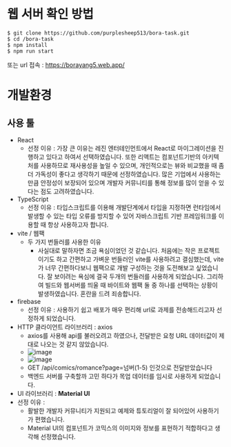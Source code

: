 # 웹 서버 확인 방법

```
$ git clone https://github.com/purplesheep513/bora-task.git
$ cd /bora-task
$ npm install
$ npm run start
```

또는 url 접속 : https://borayang5.web.app/

# 개발환경

## 사용 툴
- React
  - 선정 이유 : 가장 큰 이유는 레진 엔터테인먼트에서 React로 마이그레이션을 진행하고 있다고 하여서 선택하였습니다. 또한 리액트는 컴포넌트기반의 아키텍처를 사용하므로 재사용성을 높일 수 있으며, 개인적으로는 뷰와 비교했을 때 좀 더 가독성이 좋다고 생각하기 때문에 선정하였습니다. 많은 기업에서 사용하는 만큼 안정성이 보장되어 있으며 개발자 커뮤니티를 통해 정보를 많이 얻을 수 있다는 점도 고려하였습니다.
- TypeScript
  - 선정 이유 : 타입스크립트를 이용해 개발단계에서 타입을 지정하면 런타임에서 발생할 수 있는 타입 오류를 방지할 수 있어 자바스크립트 기반 프레임워크를 이용할 때 항상 사용하고자 합니다.
- vite / 웹팩
  - 두 가지 번들러를 사용한 이유
    - 사실대로 말하자면 조금 욕심이었던 것 같습니다. 처음에는 작은 프로젝트이기도 하고 간편하고 가벼운 번들러인 vite를 사용하려고 결심했는데, vite가 너무 간편하다보니 웹팩으로 개발 구성하는 것을 도전해보고 싶었습니다. 잘 보이려는 욕심에 결국 두개의 번들러를 사용하게 되었습니다. 그리하여 빌드와 웹서버를 띄울 때 바이트와 웹팩 둘 중 하나를 선택하는 상황이 발생하였습니다. 혼란을 드려 죄송합니다.
- firebase
  - 선정 이유 : 사용하기 쉽고 배포가 매우 편리해 url로 과제를 전송해드리고자 선정하게 되었습니다.
- HTTP 클라이언트 라이브러리 : axios
  - axios를 사용해 api를 불러오려고 하였으나, 전달받은 요청 URL 데이터값이 제대로 나오는 것 같지 않았습니다.
  - ![image](https://github.com/purplesheep513/bora-task/assets/72682862/0173bf8f-1c1c-4ef4-a941-3b612176da50)
  - ![image](https://github.com/purplesheep513/bora-task/assets/72682862/ae261561-cdb1-48de-b099-eb4dd6d7f3c8)
  - GET /api/comics/romance?page=넘버(1-5) 인것으로 전달받았습니다
  - 백엔드 서버를 구축할까 고민 하다가 목업 데이터를 임시로 사용하게 되었습니다.
- UI 라이브러리 : **Material UI**
- 선정 이유 :
    - 활발한 개발자 커뮤니티가 지원되고 예제와 튜토리얼이 잘 되어있어 사용하기가 편했습니다.
    - Material UI의 컴포넌트가 코믹스의 이미지와 정보를 표현하기 적합하다고 생각해 선정했습니다.
